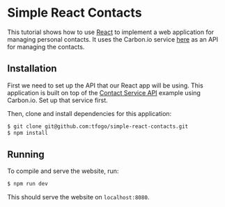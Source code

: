 # Simple React Contacts

This tutorial shows how to use [React](https://facebook.github.io/react/) to implement a web application for managing personal contacts. It uses the Carbon.io service [here](git@github.com:tfogo/example__simple-rest-api.git) as an API for managing the contacts.

## Installation

First we need to set up the API that our React app will be using. This application is built on top of the [Contact Service API](git@github.com:tfogo/example__simple-rest-api.git) example using Carbon.io. Set up that service first.

Then, clone and install dependencies for this application:

```sh
$ git clone git@github.com:tfogo/simple-react-contacts.git
$ npm install
```

## Running

To compile and serve the website, run:

```sh
$ npm run dev
```

This should serve the website on `localhost:8080`.